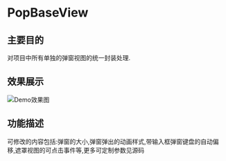 # PopBaseView
## 主要目的
对项目中所有单独的弹窗视图的统一封装处理.
## 效果展示

![Demo效果图](https://github.com/1070824493/PopBaseView/blob/master/PopDemo.gif)

## 功能描述
可修改的内容包括:弹窗的大小,弹窗弹出的动画样式,带输入框弹窗键盘的自动偏移,遮罩视图的可点击事件等,更多可定制参数见源码
